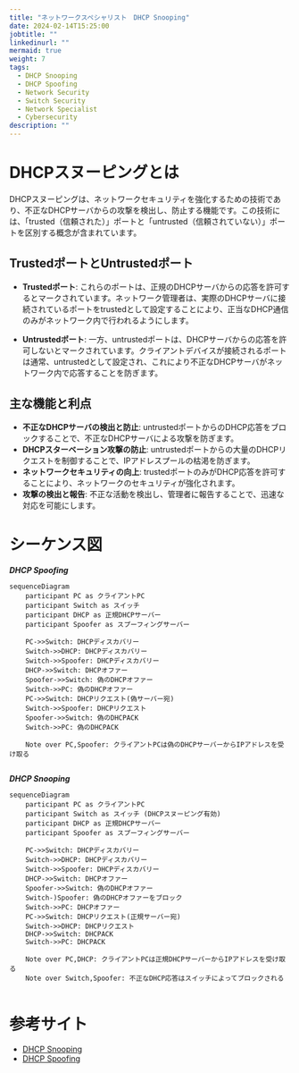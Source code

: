 ```yaml
---
title: "ネットワークスペシャリスト　DHCP Snooping"
date: 2024-02-14T15:25:00
jobtitle: ""
linkedinurl: ""
mermaid: true
weight: 7
tags:
  - DHCP Snooping
  - DHCP Spoofing
  - Network Security
  - Switch Security
  - Network Specialist
  - Cybersecurity
description: ""
---
```


# DHCPスヌーピングとは

DHCPスヌーピングは、ネットワークセキュリティを強化するための技術であり、不正なDHCPサーバからの攻撃を検出し、防止する機能です。この技術には、「trusted（信頼された）」ポートと「untrusted（信頼されていない）」ポートを区別する概念が含まれています。

## TrustedポートとUntrustedポート

- **Trustedポート**: これらのポートは、正規のDHCPサーバからの応答を許可するとマークされています。ネットワーク管理者は、実際のDHCPサーバに接続されているポートをtrustedとして設定することにより、正当なDHCP通信のみがネットワーク内で行われるようにします。

- **Untrustedポート**: 一方、untrustedポートは、DHCPサーバからの応答を許可しないとマークされています。クライアントデバイスが接続されるポートは通常、untrustedとして設定され、これにより不正なDHCPサーバがネットワーク内で応答することを防ぎます。

## 主な機能と利点

- **不正なDHCPサーバの検出と防止**: untrustedポートからのDHCP応答をブロックすることで、不正なDHCPサーバによる攻撃を防ぎます。
- **DHCPスターベーション攻撃の防止**: untrustedポートからの大量のDHCPリクエストを制御することで、IPアドレスプールの枯渇を防ぎます。
- **ネットワークセキュリティの向上**: trustedポートのみがDHCP応答を許可することにより、ネットワークのセキュリティが強化されます。
- **攻撃の検出と報告**: 不正な活動を検出し、管理者に報告することで、迅速な対応を可能にします。

# シーケンス図

***DHCP Spoofing***

```mermaid
sequenceDiagram
    participant PC as クライアントPC
    participant Switch as スイッチ
    participant DHCP as 正規DHCPサーバー
    participant Spoofer as スプーフィングサーバー

    PC->>Switch: DHCPディスカバリー
    Switch->>DHCP: DHCPディスカバリー
    Switch->>Spoofer: DHCPディスカバリー
    DHCP->>Switch: DHCPオファー
    Spoofer->>Switch: 偽のDHCPオファー
    Switch->>PC: 偽のDHCPオファー
    PC->>Switch: DHCPリクエスト(偽サーバー宛)
    Switch->>Spoofer: DHCPリクエスト
    Spoofer->>Switch: 偽のDHCPACK
    Switch->>PC: 偽のDHCPACK

    Note over PC,Spoofer: クライアントPCは偽のDHCPサーバーからIPアドレスを受け取る


```

***DHCP Snooping***

```mermaid
sequenceDiagram
    participant PC as クライアントPC
    participant Switch as スイッチ (DHCPスヌーピング有効)
    participant DHCP as 正規DHCPサーバー
    participant Spoofer as スプーフィングサーバー

    PC->>Switch: DHCPディスカバリー
    Switch->>DHCP: DHCPディスカバリー
    Switch->>Spoofer: DHCPディスカバリー
    DHCP->>Switch: DHCPオファー
    Spoofer->>Switch: 偽のDHCPオファー
    Switch-)Spoofer: 偽のDHCPオファーをブロック
    Switch->>PC: DHCPオファー
    PC->>Switch: DHCPリクエスト(正規サーバー宛)
    Switch->>DHCP: DHCPリクエスト
    DHCP->>Switch: DHCPACK
    Switch->>PC: DHCPACK

    Note over PC,DHCP: クライアントPCは正規DHCPサーバーからIPアドレスを受け取る
    Note over Switch,Spoofer: 不正なDHCP応答はスイッチによってブロックされる


```

# 参考サイト

- [DHCP Snooping](https://www.infraexpert.com/study/dhcp4.htm)
- [DHCP Spoofing](https://www.infraexpert.com/study/dhcpz5.html)
